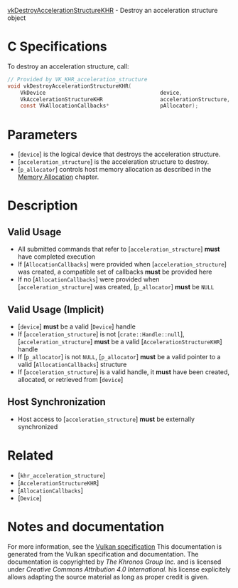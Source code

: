 [vkDestroyAccelerationStructureKHR](https://www.khronos.org/registry/vulkan/specs/1.3-extensions/man/html/vkDestroyAccelerationStructureKHR.html) - Destroy an acceleration structure object

# C Specifications
To destroy an acceleration structure, call:
```c
// Provided by VK_KHR_acceleration_structure
void vkDestroyAccelerationStructureKHR(
    VkDevice                                    device,
    VkAccelerationStructureKHR                  accelerationStructure,
    const VkAllocationCallbacks*                pAllocator);
```

# Parameters
- [`device`] is the logical device that destroys the acceleration structure.
- [`acceleration_structure`] is the acceleration structure to destroy.
- [`p_allocator`] controls host memory allocation as described in the [Memory Allocation](https://www.khronos.org/registry/vulkan/specs/1.3-extensions/html/vkspec.html#memory-allocation) chapter.

# Description
## Valid Usage
-    All submitted commands that refer to [`acceleration_structure`] **must**  have completed execution
-    If [`AllocationCallbacks`] were provided when [`acceleration_structure`] was created, a compatible set of callbacks  **must**  be provided here
-    If no [`AllocationCallbacks`] were provided when [`acceleration_structure`] was created, [`p_allocator`] **must**  be `NULL`

## Valid Usage (Implicit)
-  [`device`] **must**  be a valid [`Device`] handle
-    If [`acceleration_structure`] is not [`crate::Handle::null`], [`acceleration_structure`] **must**  be a valid [`AccelerationStructureKHR`] handle
-    If [`p_allocator`] is not `NULL`, [`p_allocator`] **must**  be a valid pointer to a valid [`AllocationCallbacks`] structure
-    If [`acceleration_structure`] is a valid handle, it  **must**  have been created, allocated, or retrieved from [`device`]

## Host Synchronization
- Host access to [`acceleration_structure`] **must**  be externally synchronized

# Related
- [`khr_acceleration_structure`]
- [`AccelerationStructureKHR`]
- [`AllocationCallbacks`]
- [`Device`]

# Notes and documentation
For more information, see the [Vulkan specification](https://www.khronos.org/registry/vulkan/specs/1.3-extensions/html/vkspec.html)
This documentation is generated from the Vulkan specification and documentation.
The documentation is copyrighted by *The Khronos Group Inc.* and is licensed under *Creative Commons Attribution 4.0 International*.
his license explicitely allows adapting the source material as long as proper credit is given.
        
